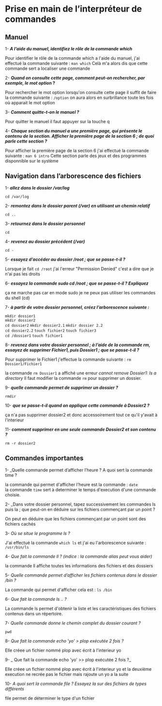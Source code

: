# Prise en main de l’interpréteur de commandes

## Manuel

1- <b>_A l’aide du manuel, identifiez le rôle de la commande which_</b>

Pour identifier le rôle de la commande which a l'aide du manuel, j'ai effectué la commande suivante :
`man which` 
Celà m'a alors dis que cette commande sert a localiser une commande 

2- <b>_Quand on consulte cette page, comment peut-on rechercher, par exemple, le mot option_ ?</b>
 
Pour rechercher le mot option lorsqu'on consulte cette page il suffit de faire la commande suivante : `/option` on aura alors en surbrillance toute les fois où apparait le mot option 

3- <b>_Comment quitte-t-on le manuel ?_</b>

Pour quitter le manuel il faut appuyer sur la touche q 

4- <b>_Chaque section du manuel a une première page, qui présente le contenu de la section. Afficher la
première page de la section 6 ; de quoi parle cette section ?_</b>

Pour afficher la première page de la section 6 j'ai effectué la commande suivante : `man 6 intro`
Cette section parle des jeux et des programmes disponnible sur le système 

## Navigation dans l’arborescence des fichiers

1- <b>_allez dans le dossier /var/log_</b>

`cd /var/log` 

2- <b>_remontez dans le dossier parent (/var) en utilisant un chemin relatif_</b>

`cd ..`

3- <b>_retournez dans le dossier personnel_</b>

`cd`

4- <b>_revenez au dossier précédent (/var)_</b>

`cd -`

5- <b>_essayez d’accéder au dossier /root ; que se passe-t-il ?_</b>

Lorsque je fait `cd /root` j'ai l'erreur "Permission Denied" c'est a dire que je n'ai pas les droits

6-  <b>_essayez la commande sudo cd /root ; que se passe-t-il ? Expliquez_</b>

ça ne marche pas car en mode sudo je ne peux pas utiliser les commandes du shell (cd)

7-  <b>_à partir de votre dossier personnel, créez l’arborescence suivante :_</b>

`mkdir dossier1` <br> `mkdir dossier2` <br> `cd dossier2` `mkdir dossier2.1` `mkdir dossier 2.2` <br> `cd dossier2.2` `touch fichier2` `touch fichier3` <br> `cd /dossier1` `touch fichier1`

8-  <b>_revenez dans votre dossier personnel ; à l’aide de la commande rm, essayez de supprimer Fichier1, puis
Dossier1 ; que se passe-t-il ?_</b>

Pour supprimer le Fichier1 j'effectue la commande suivante : `rm Dossier1/Fichier1`

la commande `rm Dossier1` a affiché une erreur _cannot remove Dossier1: Is a directory_
Il faut modifier la commande `rm` pour supprimer un dossier.



9-  <b>_quelle commande permet de supprimer un dossier ?_</b>

`rmdir`

10- <b>_que se passe-t-il quand on applique cette commande à Dossier2 ?_</b>

ça n'a pas supprimer dossier2 et donc accessoirement tout ce qu'il y'avait à l'interieur 

11- <b>_comment supprimer en une seule commande Dossier2 et son contenu ?_</b>

`rm -r dossier2` 

## Commandes importantes 

1- _Quelle commande permet d’afficher l’heure ? A quoi sert la commande time ?

la commande qui permet d'afficher l'heure est la commande : `date` <br> la commande `time` sert à determiner le temps d'execution d'une commande choisie. 


2- _Dans votre dossier personnel, tapez successivement les commandes ls puis la ; que peut-on en déduire
sur les fichiers commençant par un point ?

On peut en déduire que les fichiers commençant par un point sont des fichiers cachés 

3- _Où se situe le programme ls ?_

J'ai effectué la commande `which ls` et j'ai eu l'arborescence suivante : `/usr/bin/ls` 

4- _Que fait la commande ll ? (indice : la commande alias peut vous aider)_

la commande ll affiche toutes les informations des fichiers et des dossiers 

5- _Quelle commande permet d’afficher les fichiers contenus dans le dossier /bin ?_

La commande qui permet d'afficher cela est : `ls /bin`

6- _Que fait la commande ls .. ?_

La commande ls permet d'obtenir la liste et les caractéristiques des fichiers contenus dans un répertoire.

7- _Quelle commande donne le chemin complet du dossier courant ?_

`pwd`

8- _Que fait la commande echo 'yo' > plop exécutée 2 fois ?_

Elle créee un fichier nommé plop avec écrit à l'interieur yo 

9- _ Que fait la commande echo 'yo' >> plop exécutée 2 fois ?_ 

Elle créee un fichier nommé plop avec écrit à l'interieur yo et la deuxième execution ne recrée pas le fichier mais rajoute un yo a la suite 

10- _A quoi sert la commande file ? Essayez la sur des fichiers de types différents_ 

file permet de déterminer le type d'un fichier 




